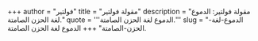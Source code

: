 +++
author = "فولتير"
title = "مقولة فولتير"
description = "مقولة فولتير: الدموع لغة الحزن الصامتة."
quote = '''الدموع لغة الحزن الصامتة.''' 
slug = "الدموع-لغة-الحزن-الصامتة"
+++
الدموع لغة الحزن الصامتة.
